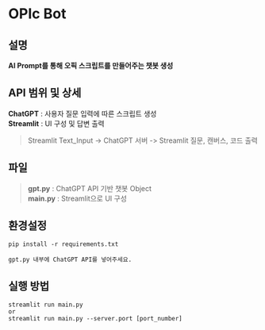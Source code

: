 # OPIc Bot

## 설명
**AI Prompt를 통해 오픽 스크립트를 만들어주는 챗봇 생성**

## API 범위 및 상세
**ChatGPT** : 사용자 질문 입력에 따른 스크립트 생성  
**Streamlit** : UI 구성 및 답변 출력 
> Streamlit Text_Input -> ChatGPT 서버 -> Streamlit 질문, 캔버스, 코드 출력

## 파일
> **gpt.py** : ChatGPT API 기반 챗봇 Object  
> **main.py** : Streamlit으로 UI 구성

## 환경설정
```
pip install -r requirements.txt

gpt.py 내부에 ChatGPT API를 넣어주세요.
```
## 실행 방법
```
streamlit run main.py
or
streamlit run main.py --server.port [port_number]
```
